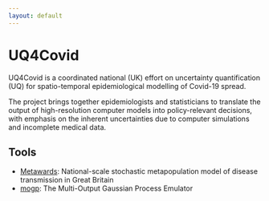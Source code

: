 ```yaml
---
layout: default
---
```



# UQ4Covid 

UQ4Covid is a coordinated national (UK) effort on uncertainty quantification
(UQ) for spatio-temporal epidemiological modelling of Covid-19 spread. 

The project brings together epidemiologists and statisticians to translate the
output of high-resolution computer models into policy-relevant decisions, with
emphasis on the inherent uncertainties due to computer simulations and
incomplete medical data.


## Tools

- [Metawards](https://metawards.org/): National-scale stochastic metapopulation model of disease transmission in Great Britain
- [mogp](https://mogp-emulator.readthedocs.io): The Multi-Output Gaussian Process Emulator


